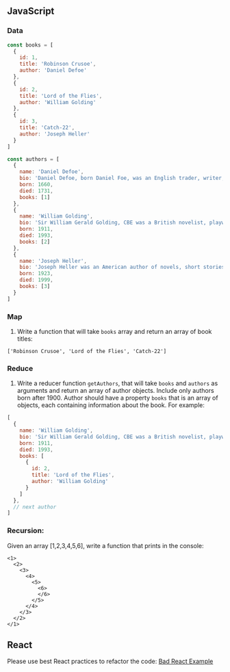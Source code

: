 ## JavaScript

### Data
```javascript
const books = [
  {
    id: 1,
    title: 'Robinson Crusoe',
    author: 'Daniel Defoe'
  },
  {
    id: 2,
    title: 'Lord of the Flies',
    author: 'William Golding'
  },
  {
    id: 3,
    title: 'Catch-22',
    author: 'Joseph Heller'
  }
]
```
```javascript
const authors = [
  {
    name: 'Daniel Defoe',
    bio: 'Daniel Defoe, born Daniel Foe, was an English trader, writer, journalist, pamphleteer and spy. He is most famous for his novel Robinson Crusoe, which is second only to the Bible in its number of translations.',
    born: 1660,
    died: 1731,
    books: [1]
  },
  {
    name: 'William Golding',
    bio: 'Sir William Gerald Golding, CBE was a British novelist, playwright, and poet. Best known for his debut novel Lord of the Flies, he would go on to write over a dozen novels in his lifetime.',
    born: 1911,
    died: 1993,
    books: [2]
  },
  {
    name: 'Joseph Heller',
    bio: 'Joseph Heller was an American author of novels, short stories, plays, and screenplays. His best-known work is the novel Catch-22, a satire on war and bureaucracy, whose title has become a synonym for an absurd or contradictory choice.',
    born: 1923,
    died: 1999,
    books: [3]
  }
]
```

### Map 
1. Write a function that will take `books` array and return an array of book titles:
```
['Robinson Crusoe', 'Lord of the Flies', 'Catch-22']
```

### Reduce 
1. Write a reducer function `getAuthors`, that will take `books` and `authors` as arguments and return an array of author objects. 
Include only authors born after 1900. Author should have a property `books` that is an array of objects, each containing information about the book. For example:
```javascript
[
  {
    name: 'William Golding',
    bio: 'Sir William Gerald Golding, CBE was a British novelist, playwright, and poet. Best known for his debut novel Lord of the Flies, he would go on to write over a dozen novels in his lifetime.',
    born: 1911,
    died: 1993,
    books: [
      {
        id: 2,
        title: 'Lord of the Flies',
        author: 'William Golding'
      }
    ]
  },
  // next author
]
```

### Recursion: 
Given an array [1,2,3,4,5,6], write a function that prints in the console:
```
<1>
  <2>
    <3>
      <4>
        <5>
          <6>
          </6>
        </5>
      </4>
    </3>
  </2>
</1>
```

## React
Please use best React practices to refactor the code:
[Bad React Example](https://codesandbox.io/s/charming-tharp-opobt)


